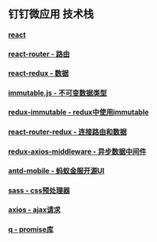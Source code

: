 ## 钉钉微应用 技术栈

#### [react](https://www.baidu.com/s?wd=react)

#### [react-router - 路由](https://www.baidu.com/s?wd=react-router)

#### [react-redux - 数据](https://www.baidu.com/s?wd=react-redux)

#### [immutable.js - 不可变数据类型](http://facebook.github.io/immutable-js/docs/#/)

#### [redux-immutable - redux中使用immutable](https://github.com/gajus/redux-immutable)

#### [react-router-redux - 连接路由和数据](https://www.baidu.com/s?wd=react-router-redux)

#### [redux-axios-middleware - 异步数据中间件](https://github.com/svrcekmichal/redux-axios-middleware)

#### [antd-mobile - 蚂蚁金服开源UI](https://mobile.ant.design/docs/react/introduce)

#### [sass - css预处理器](https://www.baidu.com/s?wd=sass)

#### [axios - ajax请求](https://www.baidu.com/s?wd=axios)

#### [q - promise库](https://www.baidu.com/s?wd=q.js)